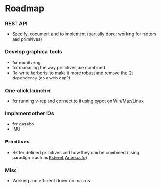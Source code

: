 # Roadmap

### REST API
* Specify, document and to implement (partially done: working for motors and primitives)

### Develop graphical tools
* for monitoring
* for managing the way primitives are combined
* Re-write herborist to make it more robust and remove the Qt dependency (as a web app?)

### One-click launcher
* for running v-rep and connect to it using pypot on Win/Mac/Linux

### Implement other IOs
* for gazebo
* IMU

### Primitives
* Better defined primitives and how they can be combined (using paradigm such as [Esterel](http://www.esterel-technologies.com), [Antescofo](http://repmus.ircam.fr/antescofo))

### Misc
* Working and efficient driver on mac os
